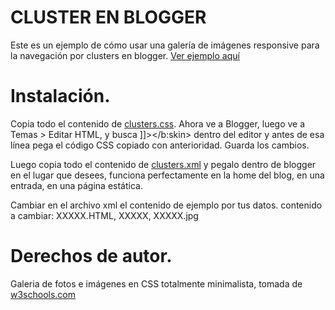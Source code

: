 # CLUSTER EN BLOGGER

Este es un ejemplo de cómo usar una galería de imágenes responsive para la navegación por clusters en blogger. <a href="http://tutorialbloggerorg.blogspot.comp/navegacion-clusters-en-blogger.html">Ver ejemplo aquí</a>

# Instalación.

Copia todo el contenido de <a href="https://github.com/tutorialblogger/clusters-blogger/blob/master/clusters.css">clusters.css</a>. Ahora ve a Blogger, luego ve a Temas > Editar HTML, y busca  ]]></b:skin> dentro del editor y  antes de esa línea pega el código CSS copiado con anterioridad. Guarda los cambios.

Luego copia todo el contenido de <a href="https://github.com/tutorialblogger/clusters-blogger/blob/master/clusters.xml">clusters.xml</a> y pegalo dentro de blogger en el lugar que desees, funciona perfectamente en la home del blog, en una entrada, en una página estática.

Cambiar en el archivo xml el contenido de ejemplo por tus datos. contenido a cambiar: XXXXX.HTML, XXXXX, XXXXX.jpg

# Derechos de autor.

Galeria de fotos e imágenes en CSS totalmente minimalista, tomada de <a href="https://www.w3schools.com/css/tryit.asp?filename=trycss_image_gallery_responsive" target="_blank">w3schools.com</a> 


